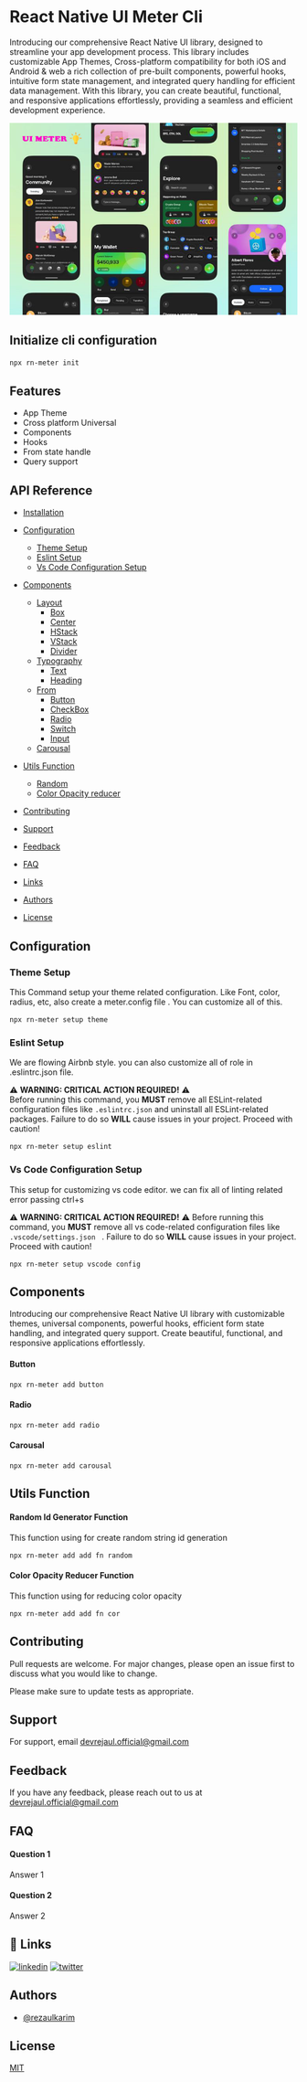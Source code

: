 # React Native UI Meter Cli 
Introducing our comprehensive React Native UI library, designed to streamline your app development process. This library includes customizable App Themes, Cross-platform compatibility for both iOS and Android & web a rich collection of pre-built components, powerful hooks, intuitive form state management, and integrated query handling for efficient data management. With this library, you can create beautiful, functional, and responsive applications effortlessly, providing a seamless and efficient development experience.

![Alternative Text](./screenshots/demo.jpg)

## Initialize cli configuration  

```sh
npx rn-meter init
```

## Features

- App Theme
- Cross platform Universal
- Components
- Hooks
- From state handle
- Query support

## API Reference

- [Installation](#initialize-cli-configuration)
- [Configuration](#configuration)
    - [Theme Setup](#theme-setup)
    - [Eslint Setup](#eslint-setup)
    - [Vs Code Configuration Setup](#vs-code-configuration-setup)

- [Components](#components)
  - [Layout](#layout)
    - [Box](#box)
    - [Center](#center)
    - [HStack](#hstack)
    - [VStack](#vstack)
    - [Divider](#divider)
  - [Typography](#typography)
    - [Text](#text)
    - [Heading](#heading)
  - [From](#from)
    - [Button](#button)
    - [CheckBox](#checkbox)
    - [Radio](#radio)
    - [Switch](#switch)
    - [Input](#input)
  - [Carousal](#carousal)
- [Utils Function](#utils-function)
  - [Random](#random-id-generator-function)
  - [Color Opacity reducer](#color-opacity-reducer-function)
- [Contributing](#contributing)
- [Support](#support)
- [Feedback](#feedback)
- [FAQ](#faq)
- [Links](#links)
- [Authors](#authors)
- [License](#license)

## Configuration
### Theme Setup
This Command setup your theme related configuration. Like Font, color, radius, etc, also create a meter.config file . You can customize all of this. 
```
npx rn-meter setup theme
```

### Eslint Setup
We are flowing Airbnb style. you can also customize all of role in .eslintrc.json file.

⚠️ **WARNING: CRITICAL ACTION REQUIRED!** ⚠️  
Before running this command, you **MUST** remove all ESLint-related configuration files like `.eslintrc.json` and uninstall all ESLint-related packages. Failure to do so **WILL** cause issues in your project. Proceed with caution!


```
npx rn-meter setup eslint
```

### Vs Code Configuration Setup
This setup for customizing vs code editor. we can fix all of linting related error passing ctrl+s 

⚠️ **WARNING: CRITICAL ACTION REQUIRED!** ⚠️ 
Before running this command, you **MUST** remove all vs code-related configuration files like `.vscode/settings.json ` . Failure to do so **WILL** cause issues in your project. Proceed with caution!

```
npx rn-meter setup vscode config
```

## Components

Introducing our comprehensive React Native UI library with customizable themes, universal components, powerful hooks, efficient form state handling, and integrated query support. Create beautiful, functional, and responsive applications effortlessly.

#### Button
```
npx rn-meter add button 
```

#### Radio
```
npx rn-meter add radio 
```

#### Carousal
```
npx rn-meter add carousal 
```

## Utils Function

#### Random Id Generator Function
This function using for create random string id generation 
```
npx rn-meter add add fn random
```

#### Color Opacity Reducer Function
This function using for reducing color opacity
```
npx rn-meter add add fn cor
```

## Contributing

Pull requests are welcome. For major changes, please open an issue first
to discuss what you would like to change.

Please make sure to update tests as appropriate.

## Support

For support, email devrejaul.official@gmail.com

## Feedback

If you have any feedback, please reach out to us at devrejaul.official@gmail.com

## FAQ

#### Question 1

Answer 1

#### Question 2

Answer 2

## 🔗 Links

[![linkedin](https://img.shields.io/badge/linkedin-0A66C2?style=for-the-badge&logo=linkedin&logoColor=white)](https://www.linkedin.com/in/rezaul-karim-823a9a227/)
[![twitter](https://img.shields.io/badge/twitter-1DA1F2?style=for-the-badge&logo=twitter&logoColor=white)](https://x.com/DeveloperRejaul)

## Authors

- [@rezaulkarim](https://github.com/DeveloperRejaul)

## License

[MIT](https://choosealicense.com/licenses/mit/)
